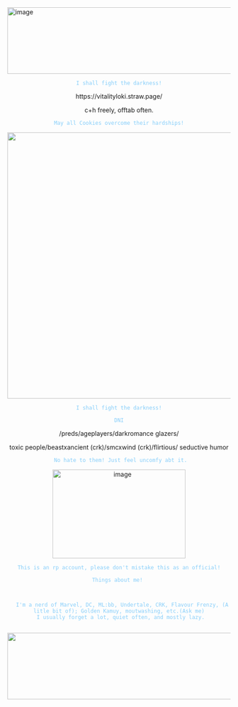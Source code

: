 
<img width="2500" height="150" alt="image" src="https://github.com/user-attachments/assets/ac5e30e4-2a9e-4883-9f64-1126769a0c0c" />

<p align="center">
<code style="color : lightskyblue">I shall fight the darkness!</code>

<p align="center">
https://vitalityloki.straw.page/
  <p align="center">
  c+h freely, offtab often.
    <p align="center">

<p align="center">
<code style="color : lightskyblue">May all Cookies overcome their hardships!</code>

<p align="center">
<img width="1200" height="600" alt="image" src="https://github.com/user-attachments/assets/61cbec25-930a-4ece-b93d-93ad2f0efe43" />

<p align="center">
<code style="color : lightskyblue">I shall fight the darkness!</code>



 <p align="center">
  <code style="color : lightskyblue">DNI</code>
<p align="center">
  /preds/ageplayers/darkromance glazers/
 <p align="center">
  toxic people/beastxancient (crk)/smcxwind (crk)/flirtious/
  seductive humor
<p align="center">
  <code style="color : lightskyblue"> No hate to them! Just feel uncomfy abt it.</code> 
 <p align="center"> 
 <img width="300" height="200" alt="image" src="https://github.com/user-attachments/assets/15702a4a-34af-48a5-a502-140b0b9b6ae7" />
  <p align="center"> 
   <code style="color : lightskyblue">This is an rp account, please don't mistake this as an official!</code>

  <p align="center">
 <code style="color : lightskyblue">Things about me! 
    <p align="center">
  I'm a nerd of Marvel, DC, ML:bb, Undertale, CRK, Flavour Frenzy, (A litle bit of); Golden Kamuy, moutwashing, etc.(Ask me)
  I usually forget a lot, quiet often, and mostly lazy. 

  <img width="2500" height="150" alt="image" src="https://github.com/user-attachments/assets/ac5e30e4-2a9e-4883-9f64-1126769a0c0c" />

